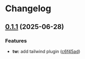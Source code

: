 # Changelog

## [0.1.1](https://github.com/Prodeko/design-system/compare/tw-v0.1.0...tw-v0.1.1) (2025-06-28)


### Features

* **tw:** add tailwind plugin ([c6f45ad](https://github.com/Prodeko/design-system/commit/c6f45adb59448127297f546af4198e52af49522e))
